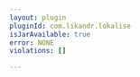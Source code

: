 ```yaml
---
layout: plugin
pluginId: com.likandr.lokalise
isJarAvailable: true
error: NONE
violations: []

---
```

